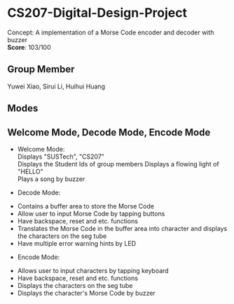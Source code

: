 # CS207-Digital-Design-Project
Concept: A implementation of a Morse Code encoder and decoder with buzzer  
**Score**: 103/100

## Group Member
Yuwei Xiao, Sirui Li, Huihui Huang


## Modes
Welcome Mode, Decode Mode, Encode Mode
---
* Welcome Mode:  
  Displays "SUSTech", "CS207"  
  Displays the Student Ids of group members
  Displays a flowing light of "HELLO"  
  Plays a song by buzzer 


* Decode Mode:
- Contains a buffer area to store the Morse Code 
- Allow user to input Morse Code by tapping buttons
- Have backspace, reset and etc. functions 
- Translates the Morse Code in the buffer area into character and displays the characters on the seg tube
- Have multiple error warning hints by LED


* Encode Mode:
- Allows user to input characters by tapping keyboard
- Have backspace, reset and etc. functions
- Displays the characters on the seg tube
- Displays the character's Morse Code by buzzer
